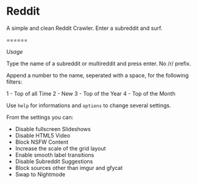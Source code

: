 Reddit
======

A simple and clean Reddit Crawler. Enter a subreddit and surf.

======

*Usage*

Type the name of a subreddit or multireddit and press enter. No /r/ prefix.

Append a number to the name, seperated with a space, for the following filters:

1 - Top of all Time
2 - New
3 - Top of the Year
4 - Top of the Month


Use `help` for informations and `options` to change several settings.

From the settings you can:

- Disable fullscreen Slideshows
- Disable HTML5 Video
- Block NSFW Content
- Increase the scale of the grid layout
- Enable smooth label transitions
- Disable Subreddit Suggestions
- Block sources other than imgur and gfycat
- Swap to Nightmode


